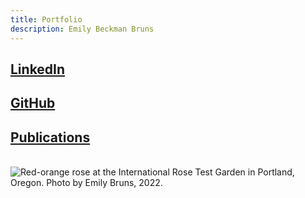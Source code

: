```yaml
---
title: Portfolio
description: Emily Beckman Bruns
---
```


## <a href="https://www.linkedin.com/in/emily-beckman-bruns/" target="_blank">LinkedIn</a>
## <a href="https://github.com/eb-bruns" target="_blank">GitHub</a>
## <a href="https://eb-bruns.github.io/pubs">Publications</a>

<br>
<img src="https://eb-bruns.github.io/portland_rose_red_sm.jpg" alt="Red-orange rose at the International Rose Test Garden in Portland, Oregon. Photo by Emily Bruns, 2022."/>
